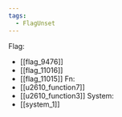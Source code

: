 ```yaml
---
tags:
  - FlagUnset
---
```

Flag:
- [[flag_9476]]
- [[flag_11016]]
- [[flag_11015]]
Fn:
- [[u2610_function7]]
- [[u2610_function3]]
System:
- [[system_1]]
